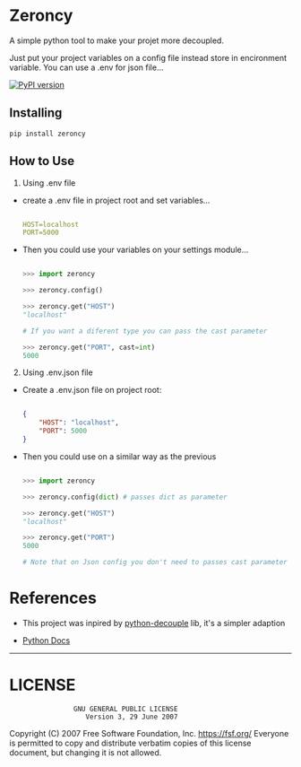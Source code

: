 # Zeroncy

A simple python tool to make your projet more decoupled.

Just put your project variables on a config file instead store in encironment variable. You can use a .env for json file...

[![PyPI version](https://badge.fury.io/py/zeroncy.svg)](https://badge.fury.io/py/zeroncy)

## Installing

```console
pip install zeroncy
```

## How to Use
1. Using .env file
- create a .env file in project root and set variables...

    ```yml
  
    HOST=localhost
    PORT=5000
  
    ```

- Then you could use your variables on your settings module...

    ```python

    >>> import zeroncy
    
    >>> zeroncy.config()
    
    >>> zeroncy.get("HOST")
    "localhost"

    # If you want a diferent type you can pass the cast parameter

    >>> zeroncy.get("PORT", cast=int)
    5000

    ```

2. Using .env.json file
- Create a .env.json file on project root:

    ```json

    {
        "HOST": "localhost",
        "PORT": 5000
    }

    ```

- Then you could use on a similar way as the previous
    
    ```python

    >>> import zeroncy
    
    >>> zeroncy.config(dict) # passes dict as parameter
    
    >>> zeroncy.get("HOST")
    "localhost"

    >>> zeroncy.get("PORT")
    5000

    # Note that on Json config you don't need to passes cast parameter for other types (Integer in this example)

    ```

# References

- This project was inpired by [python-decouple](https://github.com/henriquebastos/python-decouple) lib, it's a simpler adaption

- [Python Docs]()

---

# LICENSE

                    GNU GENERAL PUBLIC LICENSE
                       Version 3, 29 June 2007

 Copyright (C) 2007 Free Software Foundation, Inc. <https://fsf.org/>
 Everyone is permitted to copy and distribute verbatim copies
 of this license document, but changing it is not allowed.  
    